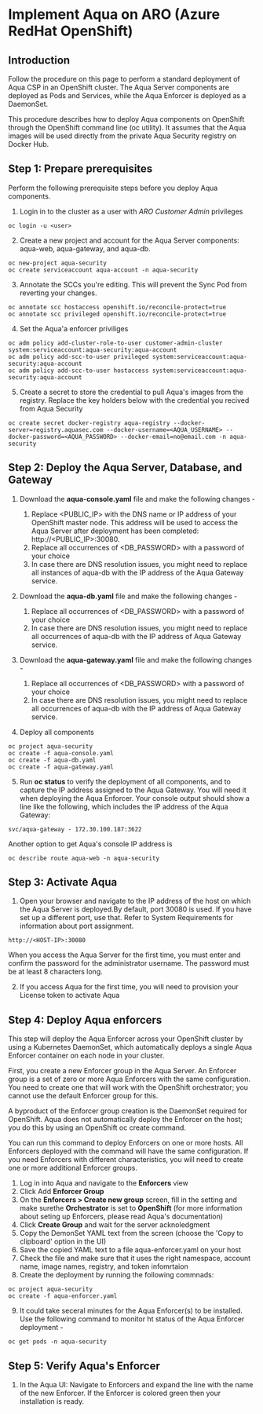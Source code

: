 # Implement Aqua on ARO (Azure RedHat OpenShift)

## Introduction 
Follow the procedure on this page to perform a standard deployment of Aqua CSP in an OpenShift cluster. The Aqua Server components are deployed as Pods and Services, while the Aqua Enforcer is deployed as a DaemonSet.

This procedure describes how to deploy Aqua components on OpenShift through the OpenShift command line (oc utility). It assumes that the Aqua images will be used directly from the private Aqua Security registry on Docker Hub.

## Step 1: Prepare prerequisites
Perform the following prerequisite steps before you deploy Aqua components.

1. Login in to the cluster as a user with *ARO Customer Admin* privileges

```
oc login -u <user>
```

2. Create a new project and account for the Aqua Server components: aqua-web, aqua-gateway, and aqua-db. 

```
oc new-project aqua-security
oc create serviceaccount aqua-account -n aqua-security
```

3. Annotate the SCCs you're editing. This will prevent the Sync Pod from reverting your changes.
```
oc annotate scc hostaccess openshift.io/reconcile-protect=true
oc annotate scc privileged openshift.io/reconcile-protect=true
```

4. Set the Aqua'a enforcer priviliges 
```
oc adm policy add-cluster-role-to-user customer-admin-cluster system:serviceaccount:aqua-security:aqua-account
oc adm policy add-scc-to-user privileged system:serviceaccount:aqua-security:aqua-account
oc adm policy add-scc-to-user hostaccess system:serviceaccount:aqua-security:aqua-account
```

5. Create a secret to store the credential to pull Aqua's images from the registry. Replace the key holders below with the credential you recived from Aqua Security
```
oc create secret docker-registry aqua-registry --docker-server=registry.aquasec.com --docker-username=<AQUA_USERNAME> --docker-password=<AQUA_PASSWORD> --docker-email=no@email.com -n aqua-security
```

## Step 2: Deploy the Aqua Server, Database, and Gateway

1. Download the **aqua-console.yaml** file and make the following changes -
   1. Replace <PUBLIC_IP> with the DNS name or IP address of your OpenShift master node. This address will be used to access the Aqua Server after deployment has been completed: http://<PUBLIC_IP>:30080. 
   2. Replace all occurrences of <DB_PASSWORD> with a password of your choice
   3. In case there are DNS resolution issues, you might need to replace all instances of aqua-db with the IP address of the Aqua Gateway service.

2. Download the **aqua-db.yaml** file and make the following changes -
   1. Replace all occurrences of <DB_PASSWORD> with a password of your choice
   2. In case there are DNS resolution issues, you might need to replace all occurrences of aqua-db with the IP address of Aqua Gateway service.
   
3. Download the **aqua-gateway.yaml** file and make the following changes -
   1. Replace all occurrences of <DB_PASSWORD> with a password of your choice
   2. In case there are DNS resolution issues, you might need to replace all occurrences of aqua-db with the IP address of Aqua Gateway service.
   
4. Deploy all components 
```
oc project aqua-security
oc create -f aqua-console.yaml
oc create -f aqua-db.yaml
oc create -f aqua-gateway.yaml
```
   
5. Run **oc status** to verify the deployment of all components, and to capture the IP address assigned to the Aqua Gateway. You will need it when deploying the Aqua Enforcer. Your console output should show a line like the following, which includes the IP address of the Aqua Gateway:
```
svc/aqua-gateway - 172.30.100.187:3622
```
Another option to get Aqua's console IP address is 
```
oc describe route aqua-web -n aqua-security
```

## Step 3: Activate Aqua 
1. Open your browser and navigate to the IP address of the host on which the Aqua Server is deployed.By default, port 30080 is used. If you have set up a different port, use that. Refer to System Requirements for information about port assignment.
```
http://<HOST-IP>:30080
````
When you access the Aqua Server for the first time, you must enter and confirm the password for the administrator username.
The password must be at least 8 characters long.

2. If you access Aqua for the first time, you will need to provision your License token to activate Aqua

## Step 4: Deploy Aqua enforcers
This step will deploy the Aqua Enforcer across your OpenShift cluster by using a Kubernetes DaemonSet, which automatically deploys a single Aqua Enforcer container on each node in your cluster.

First, you create a new Enforcer group in the Aqua Server. An Enforcer group is a set of zero or more Aqua Enforcers with the same configuration. You need to create one that will work with the OpenShift orchestrator; you cannot use the default Enforcer group for this.

A byproduct of the Enforcer group creation is the DaemonSet required for OpenShift. Aqua does not automatically deploy the Enforcer on the host; you do this by using an OpenShift oc create command.

You can run this command to deploy Enforcers on one or more hosts. All Enforcers deployed with the command will have the same configuration. If you need Enforcers with different characteristics, you will need to create one or more additional Enforcer groups.

1. Log in into Aqua and navigate to the **Enforcers** view
2. Click Add **Enforcer Group**
3. On the **Enforcers > Create new group** screen, fill in the setting and make surethe **Orchestrator** is set to **OpenShift** (for more information about seting up Enforcers, please read Aqua's documentation)
4. Click **Create Group** and wait for the server acknoledgment
5. Copy the DemonSet YAML text from the screen (choose the 'Copy to clipboard' option in the UI)
6. Save the copied YAML text to a file aqua-enforcer.yaml on your host
7. Check the file and make sure that it uses the right namespace, account name, image names, registry, and token infomrtaion
8. Create the deployment by running the following commnads:
```
oc project aqua-security
oc create -f aqua-enforcer.yaml
```
9. It could take seceral minutes for the Aqua Enforcer(s) to be installed. Use the following command to  monitor ht status of the Aqua Enforcer deployment -
```
oc get pods -n aqua-security
```

## Step 5: Verify Aqua's Enforcer
1. In the Aqua UI: Navigate to Enforcers and expand the line with the name of the new Enforcer. If the Enforcer is colored green then your installation is ready. 












